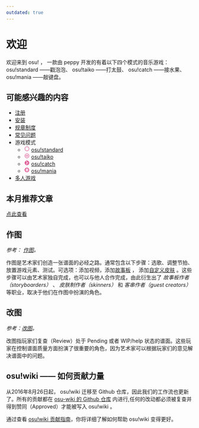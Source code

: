 ```yaml
---
outdated: true
---
```

# 欢迎

欢迎来到 osu! ， 一款由 peppy 开发的有着以下四个模式的音乐游戏： osu!standard ——戳泡泡、 osu!taiko ——打太鼓、 osu!catch ——接水果、 osu!mania ——敲键盘。

## 可能感兴趣的内容

- [注册](/wiki/Registration)
- [安装](/wiki/Installation)
- [规章制度](/wiki/Rules)
- [常见问题](/wiki/FAQ)
- 游戏模式
  - ![osu!standard icon](/wiki/shared/mode/osu.png) [osu!standard](/wiki/osu!standard/#getting-started)
  - ![osu!taiko icon](/wiki/shared/mode/taiko.png) [osu!taiko](/wiki/osu!taiko/#getting-started)
  - ![osu!catch icon](/wiki/shared/mode/catch.png) [osu!catch](/wiki/osu!catch/#getting-started)
  - ![osu!mania icon](/wiki/shared/mode/mania.png) [osu!mania](/wiki/osu!mania/#getting-started)
- [多人游戏](/wiki/Multi/#getting-started)

## 本月推荐文章

[点此查看](/wiki/Welcome?locale=en#article-of-the-month)

## 作图

_参考： [作图](/wiki/Beatmapping/#开始)。_

作图是艺术家们创造一张谱面的必经之路。通常包含以下步骤：选歌、调整节拍、放置游戏元素、测试。可选项：添加视频，添加[故事板](/wiki/storyboarding/#开始) ， 添加[自定义皮肤](/wiki/skinning/#开始) 。这些步骤可以由艺术家独自完成，也可以与他人合作完成，由此衍生出了 _故事板作者（storyboarders）_ 、 _皮肤制作者（skinners）_ 和 _客串作者（guest creators）_ 等职业，取决于他们在作图中扮演的角色。

## 改图

_参考：[改图](/wiki/Modding/#开始)。_

改图指玩家们复查（Review）处于 Pending 或者 WIP/help 状态的谱面。这些玩家在控制谱面质量方面扮演了很重要的角色，因为艺术家可以根据玩家们的意见解决谱面中的问题。

## osu!wiki —— 如何贡献力量

从2016年8月26日起， osu!wiki 迁移至 Github 仓库，因此我们的工作流也更新了。所有的贡献都在 [osu-wiki 的 Github 仓库](https://github.com/ppy/osu-wiki) 内进行,任何的改动都必须被复查并得到赞同（Approved）才能被写入 osu!wiki 。

通过查看 [osu!wiki 贡献指南](/wiki/owcg)，你将详细了解如何帮助 osu!wiki 变得更好。

